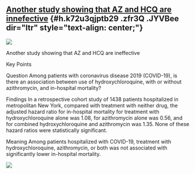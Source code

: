 
[Another study showing that AZ and HCQ are innefective](https://www.google.com/url?q=https%3A%2F%2Fjamanetwork.com%2Fjournals%2Fjama%2Ffullarticle%2F2766117%3FguestAccessKey%3Dd3e6104c-46fb-4382-9163-97280e784dc2&sa=D&sntz=1&usg=AFQjCNEuulT-Dy-FOLH724LWFiJq__8pnw) {#h.k72u3qjptb29 .zfr3Q .JYVBee dir="ltr" style="text-align: center;"}
------------------------------------------------------------------------------------------------------------------------------------------------------------------------------------------------------------------------------------------------------------------------

[![](https://lh5.googleusercontent.com/S1FzdnZ6IDAPCZC0HSE9_go9EnU6tlQyFspTZNB9ff4jzIcf1LsFCM4JkF8AC5_3SBP7MoNkM_5fPFqn7WXsw7fTBu5ohXZO_elJvAqgzfzg19HbVTo=w1280)](https://www.google.com/url?q=https%3A%2F%2Fredcap.med.usc.edu%2Fsurveys%2F%3Fs%3DJ7KEL4YTKT&sa=D&sntz=1&usg=AFQjCNGgmJPVlIxKzdq9Pd16K5HC0kstRQ)

Another study showing that AZ and HCQ are ineffective

Key Points

Question Among patients with coronavirus disease 2019 (COVID-19), is
there an association between use of hydroxychloroquine, with or without
azithromycin, and in-hospital mortality?

Findings In a retrospective cohort study of 1438 patients hospitalized
in metropolitan New York, compared with treatment with neither drug, the
adjusted hazard ratio for in-hospital mortality for treatment with
hydroxychloroquine alone was 1.08, for azithromycin alone was 0.56, and
for combined hydroxychloroquine and azithromycin was 1.35. None of these
hazard ratios were statistically significant.

Meaning Among patients hospitalized with COVID-19, treatment with
hydroxychloroquine, azithromycin, or both was not associated with
significantly lower in-hospital mortality.

![](https://lh3.googleusercontent.com/EcHONhosAioHOe9Mv4ovjZlFndmC8Wnt9U0ccBQceq7SXndC-rbFC8g8cLD-EyNRaGgl8vs3MfkrGQxKJKduBREgJiRcOW8eIA4VeNho6U45dK-h34c=w1280)
